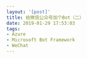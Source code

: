 ```yaml
---
layout: '[post]'
title: 给微信公众号加个Bot（二）
date: 2019-01-29 17:53:03
tags:
- Azure
- Microsoft Bot Framework
- WeChat
---
```


